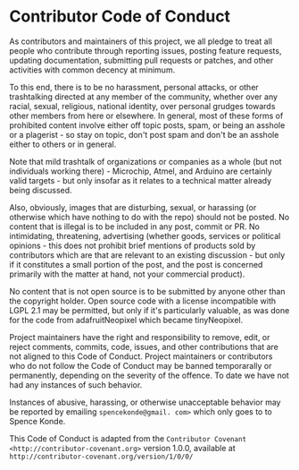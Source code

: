 # Contributor Code of Conduct

As contributors and maintainers of this project, we all pledge to treat
all people who contribute through reporting issues, posting feature
requests, updating documentation, submitting pull requests or patches,
and other activities with common decency at minimum.

To this end, there is to be no harassment, personal attacks, or other
trashtalking directed at any member of the community, whether over any
racial, sexual, religious, national identity, over personal grudges
towards other members from here or elsewhere. In general, most of these
forms of prohibited content involve either off topic posts, spam, or
being an asshole or a plagerist - so stay on topic, don't post spam and
don't be an asshole either to others or in general.

Note that mild trashtalk of organizations or companies as a whole (but
not individuals working there) - Microchip, Atmel, and Arduino are
certainly valid targets - but only insofar as it relates to a technical
matter already being discussed.

Also, obviously, images that are disturbing, sexual, or harassing (or
otherwise which have nothing to do with the repo) should not be posted.
No content that is illegal is to be included in any post, commit or PR.
No intimidating, threatening, advertising (whether goods, services or
political opinions - this does not prohibit brief mentions of products
sold by contributors which are that are relevant to an existing
discussion - but only if it constitutes a small portion of the post,
and the post is concerned primarily with the matter at hand, not your
commercial product).

No content that is not open source is to be submitted by anyone other
than the copyright holder. Open source code with a license incompatible
with LGPL 2.1 may be permitted, but only if it's particularly valuable,
as was done for the code from adafruitNeopixel which became tinyNeopixel.

Project maintainers have the right and responsibility to remove, edit,
or reject comments, commits, code, issues, and other contributions that
are not aligned to this Code of Conduct. Project maintainers or contributors
who do not follow the Code of Conduct may be banned temporarally or
permanently, depending on the severity of the offence. To date we have not
had any instances of such behavior.

Instances of abusive, harassing, or otherwise unacceptable behavior may
be reported by emailing `spencekonde@gmail. com>` which only goes to to
Spence Konde.

This Code of Conduct is adapted from the `Contributor
Covenant <http://contributor-covenant.org>` version 1.0.0, available at
`http://contributor-covenant.org/version/1/0/0/`
